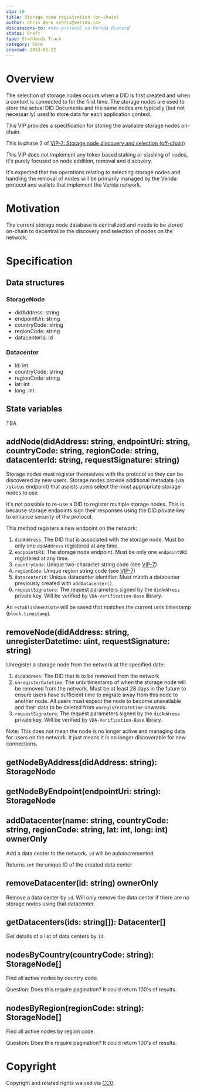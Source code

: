 ```yaml
---
vip: 10
title: Storage node registration (on-chain)
author: Chris Were <chris@verida.io>
discussions-to: #dev-protocol on Verida Discord
status: Draft
type: Standards Track
category: Core
created: 2023-03-22
---
```


# Overview

The selection of storage nodes occurs when a DID is first created and when a context is connected to for the first time. The storage nodes are used to store the actual DID Documents and the same nodes are typically (but not necessarily) used to store data for each application context.

This VIP provides a specification for storing the available storage nodes on-chain.

This is phase 2 of [VIP-7: Storage node discovery and selection (off-chain)](./vip-7.md)

This VIP does not implement any token based staking or slashing of nodes, it's purely focused on node addition, removal and discovery.

It's expected that the operations relating to selecting storage nodes and handling the removal of nodes will be primarily managed by the Verida protocol and wallets that implement the Verida network.

# Motivation

The current storage node database is centralized and needs to be stored on-chain to decentralize the discovery and selection of nodes on the network.

# Specification

## Data structures

### StorageNode

- didAddress: string
- endpointUri: string
- countryCode: string
- regionCode: string
- datacenterId: id

### Datacenter

- id: int
- countryCode: string
- regionCode: string
- lat: int
- long: int

## State variables

TBA

## addNode(didAddress: string, endpointUri: string, countryCode: string, regionCode: string, datacenterId: string, requestSignature: string)

Storage nodes must register themselves with the protocol so they can be discovered by new users. Storage nodes provide additional metadata (via `/status` endpoint) that assists users select the most appropriate storage nodes to use.

It's not possible to re-use a DID to register multiple storage nodes. This is because storage endpoints sign their responses using the DID private key to enhance security of the protocol.

This method registers a new endpoint on the network:

1. `didAddress`: The DID that is associated with the storage node. Must be only one `didAddress` registered at any time.
2. `endpointURI`: The storage node endpoint. Must be only one `endpointURI` registered at any time.
3. `countryCode`: Unique two-character string code (see [VIP-7](./vip-7.md))
4. `regionCode`: Unique region string code (see [VIP-7](./vip-7.md))
5. `datacenterId`: Unique datacenter identifier. Must match a datacenter previously created with `addDatacenter()`.
6. `requestSignature`: The request parameters signed by the `didAddress` private key. Will be verified by `VDA-Verification-Base` library.

An `establishmentDate` will be saved that matches the current unix timestamp (`block.timestamp`).

## removeNode(didAddress: string, unregisterDatetime: uint, requestSignature: string)

Unregister a storage node from the network at the specified date:

1. `didAddress`: The DID that is to be removed from the network
2. `unregisterDatetime`: The unix timestamp of when the storage node will be removed from the network. Must be at least 28 days in the future to ensure users have sufficient time to migrate away from this node to another node. All users must expect the node to become unavailable and their data to be deleted from `unregisterDatetime` onwards.
3. `requestSignature`: The request parameters signed by the `didAddress` private key. Will be verified by `VDA-Verification-Base` library.

Note: This does not mean the node is no longer active and managing data for users on the network. It just means it is no longer discoverable for new connections.

## getNodeByAddress(didAddress: string): StorageNode

## getNodeByEndpoint(endpointUri: string): StorageNode

## addDatacenter(name: string, countryCode: string, regionCode: string, lat: int, long: int) ownerOnly

Add a data center to the network. `id` will be autoincremented.

Returns `int` the unique ID of the created data center

## removeDatacenter(id: string) ownerOnly

Remove a data center by `id`. Will only remove the data center if there are no storage nodes using that datacenter.

## getDatacenters(ids: string[]): Datacenter[]

Get details of a list of data centers by `id`.

## nodesByCountry(countryCode: string): StorageNode[]

Find all active nodes by country code.

Question: Does this require pagination? It could return 100's of results.

## nodesByRegion(regionCode: string): StorageNode[]

Find all active nodes by region code.

Question: Does this require pagination? It could return 100's of results.

# Copyright

Copyright and related rights waived via [CC0](../LICENSE.md).